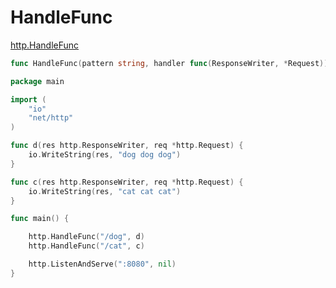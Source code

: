# HandleFunc

[http.HandleFunc](https://godoc.org/net/http#HandleFunc)
``` Go
func HandleFunc(pattern string, handler func(ResponseWriter, *Request))
```
``` Go
package main

import (
	"io"
	"net/http"
)

func d(res http.ResponseWriter, req *http.Request) {
	io.WriteString(res, "dog dog dog")
}

func c(res http.ResponseWriter, req *http.Request) {
	io.WriteString(res, "cat cat cat")
}

func main() {

	http.HandleFunc("/dog", d)
	http.HandleFunc("/cat", c)

	http.ListenAndServe(":8080", nil)
}
```
